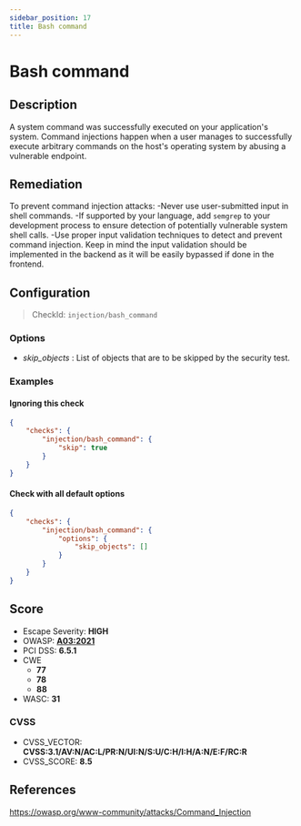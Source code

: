 ```yaml
---
sidebar_position: 17
title: Bash command
---
```


# Bash command

## Description

A system command was successfully executed on your application's system. Command injections happen when a user manages to successfully execute arbitrary commands on the host's operating system by abusing a vulnerable endpoint.

## Remediation

To prevent command injection attacks:
-Never use user-submitted input in shell commands.
-If supported by your language, add `semgrep` to your development process to ensure detection of potentially vulnerable system shell calls.
-Use proper input validation techniques to detect and prevent command injection. Keep in mind the input validation should be implemented in the backend as it will be easily bypassed if done in the frontend.


## Configuration

> CheckId: `injection/bash_command`

### Options

- *skip_objects* : List of objects that are to be skipped by the security test.



### Examples


#### Ignoring this check

```json
{
    "checks": {
        "injection/bash_command": {
            "skip": true
        }
    }
}
```


#### Check with all default options

```json
{
    "checks": {
        "injection/bash_command": {
            "options": {
                "skip_objects": []
            }
        }
    }
}
```




## Score

- Escape Severity: **<span className="high-severity">HIGH</span>**
- OWASP: **[A03:2021](https://owasp.org/Top10/A03_2021-Injection/)**
- PCI DSS: **6.5.1**
- CWE
  - **77**
  - **78**
  - **88**
- WASC: **31**



### CVSS

- CVSS_VECTOR: **CVSS:3.1/AV:N/AC:L/PR:N/UI:N/S:U/C:H/I:H/A:N/E:F/RC:R**
- CVSS_SCORE: **8.5**

## References

https://owasp.org/www-community/attacks/Command_Injection
